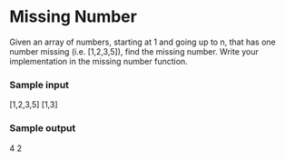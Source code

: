 # Missing Number

Given an array of numbers, starting at 1 and going up to n, that has one number
missing (i.e. [1,2,3,5]), find the missing number. Write your implementation
in the missing number function.

### Sample input
[1,2,3,5]
[1,3]
### Sample output
4
2
